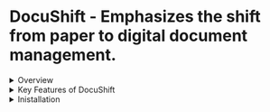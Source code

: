 # DocuShift - Emphasizes the shift from paper to digital document management.


<details>
<summary>Overview</summary>

## **Overview.**

_In the realm of business, going digital is no longer just an option; it's essential. DocuShift, a graduate project designed for companies. Our platform is built to help businesses say farewell to paper, organizing everything from documents to employee activities in one easy-to-use system.
_

</details>

<details>
<summary>Key Features of DocuShift</summary>

## **Key Features of DocuShift.**

**Go Paperless:** Replace stacks of paper with a secure, digital document system.
**Save Projects Safely:** Keep all your project information in one place, accessible anytime.
**Manage Meetings Efficiently:** Plan and record your meetings with ease, all in one platform.
**Track Team Activities:** Get insights on team productivity and manage workloads effectively.


**Manager**
-Create department for the company "HR,IT,..etc".
-Schedule meetings.
-Approval and rejection of employee requests for "leave, Permission, ...etc".
-Create account for each employee and select their department , show their profile.


**HR Department**
-Edit their profile "name, photo, password,...etc".
-Send request service from the other employees into the manager.
-can send a request for the manager.
-show the status of their request if it approval or not.
-show the meetings
-upload their works.
-showen their works.
-show all the employees with departments, and showen their works.

**Employee (in the other departments)**
-Edit their profile "name, photo, password,...etc".
-can send a request for the HR.
-show the status of their request if it approval or not.
-send emails "chat" with other employees 
-show the meetings
-upload their works.
-showen their works.

</details>


<details>
<summary>Inistallation</summary>

## **Inistallation.**

**1-Download "XAMPP control panel".**

<img width="1508" alt="Screenshot 1445-08-23 at 6 14 58 PM" src="https://github.com/ppvq11/DocuShift./assets/144011837/e1320abd-c8cb-4675-937d-f033771fe06b">

after downloading, open "XAMPP control panel", Start (Apache, MySQL).

<img width="637" alt="Screenshot 1445-08-23 at 6 18 17 PM" src="https://github.com/ppvq11/DocuShift./assets/144011837/4e8f40df-eae4-4aa5-8afe-67da2cc68937">

**2-Download the human_resourse(3).sql, in your device.**

open your browser to this website, http://localhost:80/phpmyadmin
-select "New", then "Import", after that add "human_resourse(3).sql" database from your desktop.

**3-Download this project in your device and open it in "VS Code".**
go to the terminal after open this project,
write "php artisan storage:link" then click enter..
write "php artisan serve" then click enter..

now copy the link that appeared to you termenal, then paste it into your browser and added it at the end /login

the admin account is 
Email: admin@app.com
password: 123456

</details>

